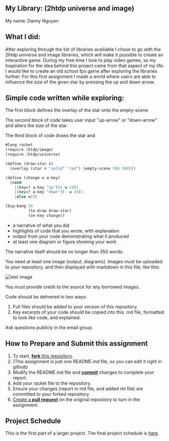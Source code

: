 ## My Library: (2htdp universe and image)
My name: Danny Nguyen

## What I did:

After exploring through the list of libraries availiable I chose to go with the 2htdp universe and image libraries, which will make it possible to create an interactive game. During my free time I love to play video games, so my Inspiration for the idea behind this project came from that aspect of my life. I would like to create an old school fps game after exploring the libraries further. For this first assignment I made a world where users are able to influence the size of the given star by pressing the up and down arrow.

## Simple code written while exploring:

The first block defines the overlay of the star onto the empty-scene

The second block of code takes user input "up-arrow" or "down-arrow"
and alters the size of the star.

The third block of code draws the star and 
```scheme
#lang racket
(require 2htdp/image)
(require 2htdp/universe)

(define (draw-star n)
  (overlay (star n "solid" "red") (empty-scene 500 500)))

(define (change w a-key)
  (cond
    [(key=? a-key "up")(+ w 10)]
    [(key=? a-key "down")(- w 10)]
    [else w]))

(big-bang 50
          (to-draw draw-star)
          (on-key change))
```           

* a narrative of what you did
* highlights of code that you wrote, with explanation
* output from your code demonstrating what it produced
* at least one diagram or figure showing your work

The narrative itself should be no longer than 350 words. 

You need at least one image (output, diagrams). Images must be uploaded to your repository, and then displayed with markdown in this file; like this:

![test image](/testimage.png?raw=true "test image")

You must provide credit to the source for any borrowed images.

Code should be delivered in two ways:

1. Full files should be added to your version of this repository.
1. Key excerpts of your code should be copied into this .md file, formatted to look like code, and explained.

Ask questions publicly in the email group.

## How to Prepare and Submit this assignment

1. To start, [**fork** this repository][forking]. 
  2. (This assignment is just one README.md file, so you can edit it right in github)
1. Modify the README.md file and [**commit**][ref-commit] changes to complete your report.
1. Add your racket file to the repository. 
1. Ensure your changes (report in md file, and added rkt file) are committed to your forked repository.
1. [Create a **pull request**][pull-request] on the original repository to turn in the assignment.

## Project Schedule
This is the first part of a larger project. The final project schedule is [here][schedule].

<!-- Links -->
[schedule]: https://github.com/oplS17projects/FP-Schedule
[markdown]: https://help.github.com/articles/markdown-basics/
[forking]: https://guides.github.com/activities/forking/
[ref-clone]: http://gitref.org/creating/#clone
[ref-commit]: http://gitref.org/basic/#commit
[ref-push]: http://gitref.org/remotes/#push
[pull-request]: https://help.github.com/articles/creating-a-pull-request

